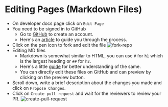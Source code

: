 # Editing Pages (Markdown Files)

- On developer docs page click on `Edit Page`
- You need to be signed in to GitHub
  - Go to [GitHub](https://github.com/join) to create an account.
  - Here's an [article](https://www.wikihow.com/Create-an-Account-on-GitHub) to guide you through the process.
- Click on the pen icon to fork and edit the file
  ![fork-repo](https://user-images.githubusercontent.com/55744578/136702921-3105350a-a68a-4aa4-8c5d-fb24742652b2.jpg)
- Editing MD files
  - Markdown is somewhat similar to HTML, you can use `#` for `h1` which is the largest heading or `##` for `h2`.
  - Here's a little [guide](https://www.markdownguide.org/cheat-sheet/) for better understanding of the same.
  - You can directly edit these files on GitHub and can preview by clicking on the preview button.
- Scroll down, write a brief description about the changes you made and click on `Propose Changes`.
- Click on `Create pull request` and wait for the reviewers to review your PR.
  ![create-pull-request](https://user-images.githubusercontent.com/55744578/136703597-6644e43c-7c64-4cc0-bf8b-7fb8db9544cf.jpg)
